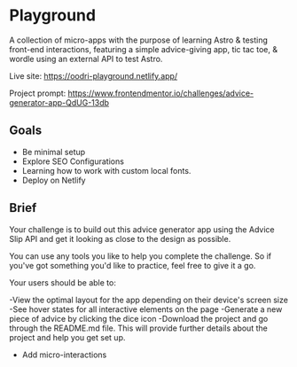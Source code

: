 # Playground

A collection of micro-apps with the purpose of learning Astro & testing front-end interactions, featuring a simple advice-giving app, tic tac toe, & wordle using an external API to test Astro.

Live site: https://oodri-playground.netlify.app/

Project prompt: https://www.frontendmentor.io/challenges/advice-generator-app-QdUG-13db

## Goals
- Be minimal setup
- Explore SEO Configurations
- Learning how to work with custom local fonts.
- Deploy on Netlify



## Brief

Your challenge is to build out this advice generator app using the Advice Slip API and get it looking as close to the design as possible.

You can use any tools you like to help you complete the challenge. So if you've got something you'd like to practice, feel free to give it a go.

Your users should be able to:

-View the optimal layout for the app depending on their device's screen size
-See hover states for all interactive elements on the page
-Generate a new piece of advice by clicking the dice icon
-Download the project and go through the README.md file. This will provide further details about the project and help you get set up.
- Add micro-interactions
